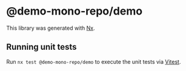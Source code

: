 # @demo-mono-repo/demo

This library was generated with [Nx](https://nx.dev).

## Running unit tests

Run `nx test @demo-mono-repo/demo` to execute the unit tests via [Vitest](https://vitest.dev/).
